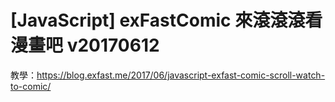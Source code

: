 # [JavaScript] exFastComic 來滾滾滾看漫畫吧 v20170612

教學：<a href="https://blog.exfast.me/2017/06/javascript-exfast-comic-scroll-watch-to-comic/">https://blog.exfast.me/2017/06/javascript-exfast-comic-scroll-watch-to-comic/</a>
